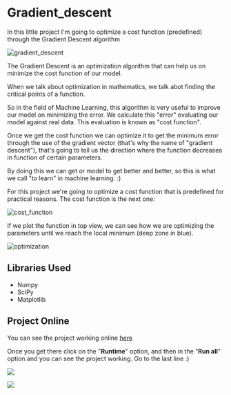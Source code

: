 # Gradient_descent
In this little project I'm going to optimize a cost function (predefined) through the Gradient Descent algorithm

![gradient_descent](https://i.imgur.com/uFfJtijm.png "gradient_descent")

The Gradient Descent is an optimization algorithm that can help us on minimize the cost function of our model.

When we talk about optimization in mathematics, we talk abot finding the critical points of a function.

So in the field of Machine Learning, this algorithm is very useful to improve our model on minimizing the error. We calculate this "error" evaluating our model against real data. This evaluation is known as "cost function".

Once we get the cost function we can optimize it to get the minimum error through the use of the gradient vector (that's why the name of "gradient descent"), that's going to tell us the direction where the function decreases in function of certain parameters.

By doing this we can get or model to get better and better, so this is what we call "to learn" in machine learning. :)

For this project we're going to optimize a cost function that is predefined for practical reasons. The cost function is the next one:

![cost_function](https://i.imgur.com/zlbwwH7m.png "cost_function")

If we plot the function in top view, we can see how we are optimizing the parameters until we reach the local minimum (deep zone in blue).

![optimization](https://i.imgur.com/Dr9fUvwm.png "optimization")
## Libraries Used
- Numpy
- SciPy
- Matplotlib

## Project Online
You can see the project working online [here](https://colab.research.google.com/drive/1illDzFmzG22QwfvGYtj1_Mq4IM4QBYa6?usp=sharing "here")

Once you get there click on the "**Runtime**" option, and then in the "**Run all**" option and you can see the project working. Go to the last line :)

![](https://i.imgur.com/5x809Tol.png)

![](https://i.imgur.com/4pFYcq1l.png)
